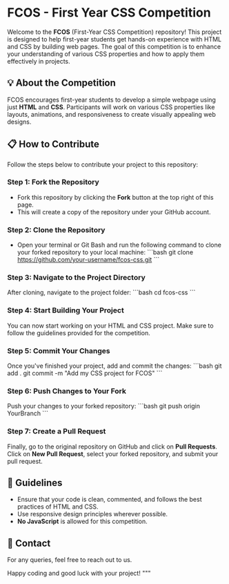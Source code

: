 # FCOS - First Year CSS Competition

Welcome to the **FCOS** (First-Year CSS Competition) repository! This project is designed to help first-year students get hands-on experience with HTML and CSS by building web pages. The goal of this competition is to enhance your understanding of various CSS properties and how to apply them effectively in projects.

## 💡 About the Competition
FCOS encourages first-year students to develop a simple webpage using just **HTML** and **CSS**. Participants will work on various CSS properties like layouts, animations, and responsiveness to create visually appealing web designs.

## 📋 How to Contribute

Follow the steps below to contribute your project to this repository:

### Step 1: Fork the Repository
- Fork this repository by clicking the **Fork** button at the top right of this page.
- This will create a copy of the repository under your GitHub account.

### Step 2: Clone the Repository
- Open your terminal or Git Bash and run the following command to clone your forked repository to your local machine:
  \`\`\`bash
  git clone https://github.com/your-username/fcos-css.git
  \`\`\`

### Step 3: Navigate to the Project Directory
After cloning, navigate to the project folder:
  \`\`\`bash
  cd fcos-css
  \`\`\`

### Step 4: Start Building Your Project
You can now start working on your HTML and CSS project. Make sure to follow the guidelines provided for the competition.

### Step 5: Commit Your Changes
Once you've finished your project, add and commit the changes:
  \`\`\`bash
  git add .
  git commit -m "Add my CSS project for FCOS"
  \`\`\`

### Step 6: Push Changes to Your Fork
Push your changes to your forked repository:
  \`\`\`bash
  git push origin YourBranch
  \`\`\`

### Step 7: Create a Pull Request
Finally, go to the original repository on GitHub and click on **Pull Requests**. Click on **New Pull Request**, select your forked repository, and submit your pull request.

## 📜 Guidelines
- Ensure that your code is clean, commented, and follows the best practices of HTML and CSS.
- Use responsive design principles wherever possible.
- **No JavaScript** is allowed for this competition.

## 📧 Contact
For any queries, feel free to reach out to us.

Happy coding and good luck with your project!
"""
